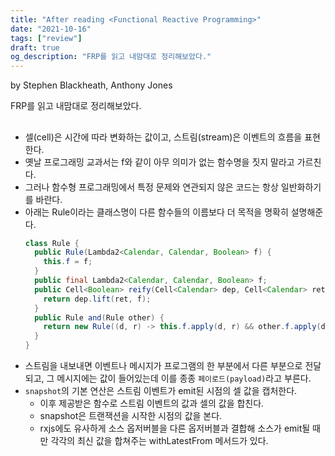 ```yaml
---
title: "After reading <Functional Reactive Programming>"
date: "2021-10-16"
tags: ["review"]
draft: true
og_description: "FRP를 읽고 내맘대로 정리해보았다."
---
```


by Stephen Blackheath, Anthony Jones

FRP를 읽고 내맘대로 정리해보았다.

##

- 셀(cell)은 시간에 따라 변화하는 값이고, 스트림(stream)은 이벤트의 흐름을 표현한다.
- 옛날 프로그래밍 교과서는 f와 같이 아무 의미가 없는 함수명을 짓지 말라고 가르친다.
- 그러나 함수형 프로그래밍에서 특정 문제와 연관되지 않은 코드는 항상 일반화하기를 바란다.
- 아래는 Rule이라는 클래스명이 다른 함수들의 이름보다 더 목적을 명확히 설명해준다.
  ```java
  class Rule {
    public Rule(Lambda2<Calendar, Calendar, Boolean> f) {
      this.f = f;
    }
    public final Lambda2<Calendar, Calendar, Boolean> f;
    public Cell<Boolean> reify(Cell<Calendar> dep, Cell<Calendar> ret) {
      return dep.lift(ret, f);
    }
    public Rule and(Rule other) {
      return new Rule((d, r) -> this.f.apply(d, r) && other.f.apply(d, r));
    }
  }
  ```
- 스트림을 내보내면 이벤트나 메시지가 프로그램의 한 부분에서 다른 부분으로 전달되고, 그 메시지에는 값이 들어있는데 이를 종종 `페이로드(payload)`라고 부른다.
- `snapshot`의 기본 연산은 스트림 이벤트가 emit된 시점의 셀 값을 캡처한다.
  - 이후 제공받은 함수로 스트림 이벤트의 값과 셀의 값을 합친다.
  - snapshot은 트랜잭션을 시작한 시점의 값을 본다.
  - rxjs에도 유사하게 소스 옵저버블을 다른 옵저버블과 결합해 소스가 emit될 때만 각각의 최신 값을 합쳐주는 withLatestFrom 메서드가 있다.
